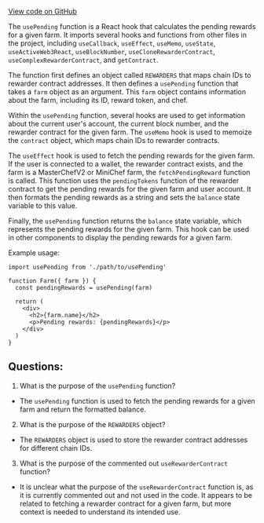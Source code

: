 [View code on GitHub](zoo-labs/zoo/blob/master/core/src/features/onsen/usePendingReward.ts)

The `usePending` function is a React hook that calculates the pending rewards for a given farm. It imports several hooks and functions from other files in the project, including `useCallback`, `useEffect`, `useMemo`, `useState`, `useActiveWeb3React`, `useBlockNumber`, `useCloneRewarderContract`, `useComplexRewarderContract`, and `getContract`. 

The function first defines an object called `REWARDERS` that maps chain IDs to rewarder contract addresses. It then defines a `usePending` function that takes a `farm` object as an argument. This `farm` object contains information about the farm, including its ID, reward token, and chef. 

Within the `usePending` function, several hooks are used to get information about the current user's account, the current block number, and the rewarder contract for the given farm. The `useMemo` hook is used to memoize the `contract` object, which maps chain IDs to rewarder contracts. 

The `useEffect` hook is used to fetch the pending rewards for the given farm. If the user is connected to a wallet, the rewarder contract exists, and the farm is a MasterChefV2 or MiniChef farm, the `fetchPendingReward` function is called. This function uses the `pendingTokens` function of the rewarder contract to get the pending rewards for the given farm and user account. It then formats the pending rewards as a string and sets the `balance` state variable to this value. 

Finally, the `usePending` function returns the `balance` state variable, which represents the pending rewards for the given farm. This hook can be used in other components to display the pending rewards for a given farm. 

Example usage:

```
import usePending from './path/to/usePending'

function Farm({ farm }) {
  const pendingRewards = usePending(farm)

  return (
    <div>
      <h2>{farm.name}</h2>
      <p>Pending rewards: {pendingRewards}</p>
    </div>
  )
}
```
## Questions: 
 1. What is the purpose of the `usePending` function?
- The `usePending` function is used to fetch the pending rewards for a given farm and return the formatted balance.

2. What is the purpose of the `REWARDERS` object?
- The `REWARDERS` object is used to store the rewarder contract addresses for different chain IDs.

3. What is the purpose of the commented out `useRewarderContract` function?
- It is unclear what the purpose of the `useRewarderContract` function is, as it is currently commented out and not used in the code. It appears to be related to fetching a rewarder contract for a given farm, but more context is needed to understand its intended use.